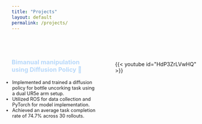 ```yaml
---
title: "Projects"
layout: default
permalink: /projects/
---
```


  <div class="two-column-layout" style="display: flex; margin-top: 50px; justify-content: space-between;">
        <div class="text-column" style="flex: 1; justify-contect; margin-right: 50px;">
            <h3 style="font-weight: bold;">
            <a href="https://github.com/mohitydv09/the-real-bartender" 
              style="text-decoration: none; color: #B7D8FA; transition: color 0.2s ease;"
              onmouseover="this.style.color='#5555FA';" 
              onmouseout="this.style.color='#B7D8FA';">
              Bimanual manipulation using Diffusion Policy 🔗
            </a>
            </h3>
            <ul style="list-style-type: disc; margin-left: -20px; font-size: 0.9em;">
                <li>Implemented and trained a diffusion policy for bottle uncorking task using a dual UR5e arm setup.</li>
                <li>Utilized ROS for data collection and PyTorch for model implementation.</li>
                <li>Achieved an average task completion rate of 74.7% across 30 rollouts.</li>
            </ul>
        </div>
        <div class="video-column" style="flex: 1; margin-top: 30px">
            {{< youtube id="HdP3ZrLVwHQ" >}}
        </div>
    </div>

